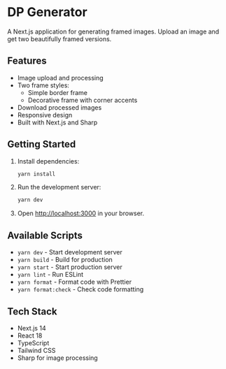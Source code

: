 # DP Generator

A Next.js application for generating framed images. Upload an image and get two beautifully framed versions.

## Features

- Image upload and processing
- Two frame styles:
  - Simple border frame
  - Decorative frame with corner accents
- Download processed images
- Responsive design
- Built with Next.js and Sharp

## Getting Started

1. Install dependencies:

   ```bash
   yarn install
   ```

2. Run the development server:

   ```bash
   yarn dev
   ```

3. Open [http://localhost:3000](http://localhost:3000) in your browser.

## Available Scripts

- `yarn dev` - Start development server
- `yarn build` - Build for production
- `yarn start` - Start production server
- `yarn lint` - Run ESLint
- `yarn format` - Format code with Prettier
- `yarn format:check` - Check code formatting

## Tech Stack

- Next.js 14
- React 18
- TypeScript
- Tailwind CSS
- Sharp for image processing
